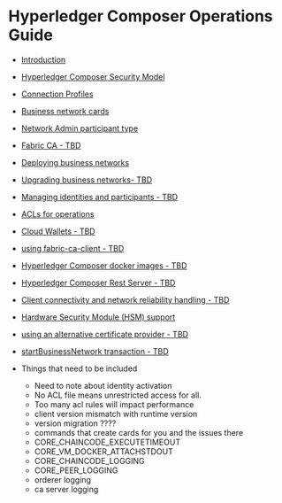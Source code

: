 # Hyperledger Composer Operations Guide
- [Introduction](./introduction.md)
- [Hyperledger Composer Security Model](./idsandparts.md)
- [Connection Profiles](./connectionprofiles.md)
- [Business network cards](./busnetcards.md)
- [Network Admin participant type](./networkadmin.md)
- [Fabric CA - TBD](./fabric-ca.md)
- [Deploying business networks](./deploy.md)
- [Upgrading business networks- TBD](./upgrade.md)
- [Managing identities and participants - TBD](./managingids.md)
- [ACLs for operations](./acls.md)
- [Cloud Wallets - TBD](./cloud-wallets.md)
- [using fabric-ca-client - TBD](./fabric-ca-client.md)
- [Hyperledger Composer docker images - TBD](./tbd.md)
- [Hyperledger Composer Rest Server - TBD](./tbd.md)
- [Client connectivity and network reliability handling - TBD](./tbd.md)
- [Hardware Security Module (HSM) support](./tbd.md)
- [using an alternative certificate provider - TBD](./tbd.md)
- [startBusinessNetwork transaction - TBD](./tbd.md)


- Things that need to be included
  - Need to note about identity activation
  - No ACL file means unrestricted access for all.
  - Too many acl rules will impact performance
  - client version mismatch with runtime version
  - version migration ????
  - commands that create cards for you and the issues there
  - CORE_CHAINCODE_EXECUTETIMEOUT
  - CORE_VM_DOCKER_ATTACHSTDOUT
  - CORE_CHAINCODE_LOGGING
  - CORE_PEER_LOGGING
  - orderer logging
  - ca server logging

